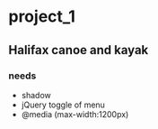 # project_1
## Halifax canoe and kayak

### needs
- shadow
- jQuery toggle of menu 
- @media (max-width:1200px)
